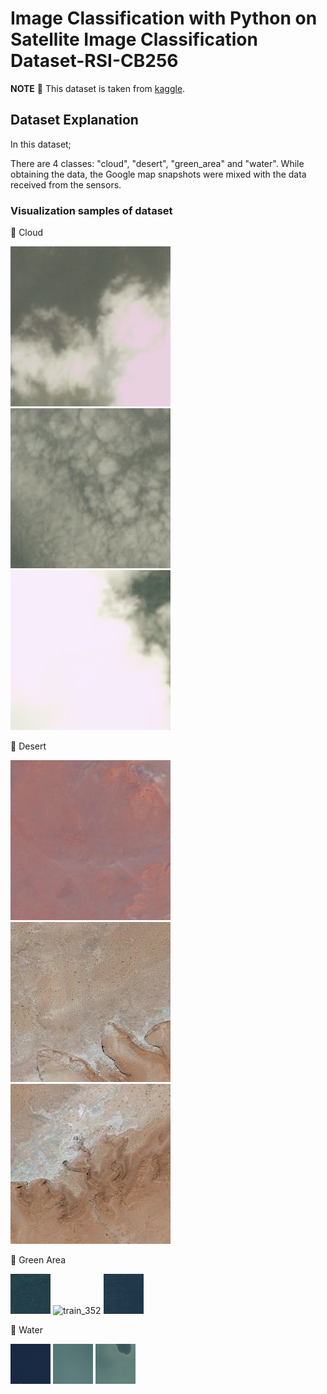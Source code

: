 # Image Classification with Python on Satellite Image Classification Dataset-RSI-CB256

**NOTE** 📝 This dataset is taken from [kaggle](https://www.kaggle.com/datasets/mahmoudreda55/satellite-image-classification?resource=download).


## Dataset Explanation

In this dataset; 

There are 4 classes: "cloud", "desert", "green_area" and "water". While obtaining the data, the Google map snapshots were mixed with the data received from the sensors.

### Visualization samples of dataset

🔵 Cloud

<img src="/images/cloudy/train_12.jpg" alt="train_352"/>

<img src="/images/cloudy/train_26.jpg" alt="train_352"/>

<img src="/images/cloudy/train_352.jpg" alt="train_352"/>


🔵 Desert

<img src="/images/desert/desert(1).jpg" alt="train_352"/>

<img src="/images/desert/desert(2).jpg" alt="train_352"/>

<img src="/images/desert/desert(4).jpg" alt="train_352"/>

🔵 Green Area

<img src="/images/green_area/Forest_2.jpg" alt="train_352"/>

<img src="/images/green_area/Forest_5.jpg" alt="train_352"/>

<img src="/images/green_area/Forest_55.jpg" alt="train_352"/>

🔵 Water

<img src="/images/water/SeaLake_1.jpg" alt="train_352"/>

<img src="/images/water/SeaLake_2.jpg" alt="train_352"/>

<img src="/images/water/SeaLake_37.jpg" alt="train_352"/>
